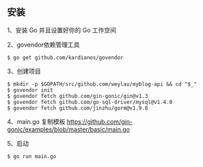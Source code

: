 ## 安装

1、安装 Go 并且设置好你的 Go 工作空间

2、govendor依赖管理工具
```
$ go get github.com/kardianos/govendor
```
3、创建项目
```$xslt
$ mkdir -p $GOPATH/src/github.com/weylau/myblog-api && cd "$_"
$ govendor init
$ govendor fetch github.com/gin-gonic/gin@v1.3
$ govendor fetch github.com/go-sql-driver/mysql@v1.4.0
$ govendor fetch github.com/jinzhu/gorm@v1.9.8
```
4、main.go
复制模板
https://github.com/gin-gonic/examples/blob/master/basic/main.go

5、启动
```$xslt
$ go run main.go
```
